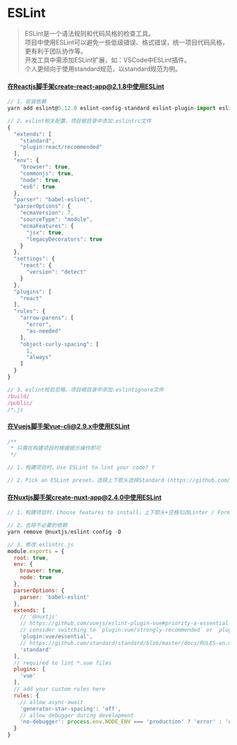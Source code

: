 # ESLint

> ESLint是一个语法规则和代码风格的检查工具。  
> 项目中使用ESLint可以避免一些低级错误、格式错误，统一项目代码风格，更有利于团队协作等。  
> 开发工具中需添加ESLint扩展，如：VSCode中ESLint插件。  
> 个人更倾向于使用standard规范，以standard规范为例。  

#### 在Reactjs脚手架create-react-app@2.1.8中使用ESLint

```javascript
// 1、安装依赖
yarn add eslint@5.12.0 eslint-config-standard eslint-plugin-import eslint-plugin-node eslint-plugin-promise eslint-plugin-standard -D

// 2、eslint相关配置，项目根目录中添加.eslintrc文件
{
  "extends": [
    "standard",
    "plugin:react/recommended"
  ],
  "env": {
    "browser": true,
    "commonjs": true,
    "node": true,
    "es6": true
  },
  "parser": "babel-eslint",
  "parserOptions": {
    "ecmaVersion": 7,
    "sourceType": "module",
    "ecmaFeatures": {
      "jsx": true,
      "legacyDecorators": true
    }
  },
  "settings": {
    "react": {
      "version": "detect"
    }
  },
  "plugins": [
    "react"
  ],
  "rules": {
    "arrow-parens": [
      "error",
      "as-needed"
    ],
    "object-curly-spacing": [
      1,
      "always"
    ]
  }
}

// 3、eslint校验忽略，项目根目录中添加.eslintignore文件
/build/
/public/
/*.js
```

#### 在Vuejs脚手架vue-cli@2.9.x中使用ESLint

```javascript
/**
 * 只需在构建项目时根据提示操作即可
 */

// 1、构建项目时，Use ESLint to lint your code? Y

// 2、Pick an ESLint preset，选择上下箭头选择Standard (https://github.com/standard/standard)
```

#### 在Nuxtjs脚手架create-nuxt-app@2.4.0中使用ESLint

```javascript
// 1、构建项目时，Choose features to install，上下箭头+空格勾选Linter / Formatter这一项

// 2、去除不必要的依赖
yarn remove @nuxtjs/eslint-config -D

// 3、修改.eslintrc.js
module.exports = {
  root: true,
  env: {
    browser: true,
    node: true
  },
  parserOptions: {
    parser: 'babel-eslint'
  },
  extends: [
    // '@nuxtjs'
    // https://github.com/vuejs/eslint-plugin-vue#priority-a-essential-error-prevention
    // consider switching to `plugin:vue/strongly-recommended` or `plugin:vue/recommended` for stricter rules.
    'plugin:vue/essential',
    // https://github.com/standard/standard/blob/master/docs/RULES-en.md
    'standard'
  ],
  // required to lint *.vue files
  plugins: [
    'vue'
  ],
  // add your custom rules here
  rules: {
    // allow async-await
    'generator-star-spacing': 'off',
    // allow debugger during development
    'no-debugger': process.env.NODE_ENV === 'production' ? 'error' : 'off'
  }
}
```